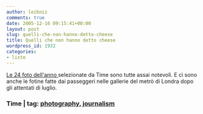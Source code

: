 ```yaml
---
author: leibniz
comments: true
date: 2005-12-16 09:15:41+00:00
layout: post
slug: quelli-che-non-hanno-detto-cheese
title: Quelli che non hanno detto cheese
wordpress_id: 1932
categories:
- liste
---
```


[Le 24 foto dell'anno ](http://www.time.com/time/yip/2005/?promoid=rss_top)selezionate da Time sono tutte assai notevoli. E ci sono anche le fotine fatte dai passeggeri nelle gallerie del metrò di Londra dopo gli attentati di luglio.

### Time | tag: [photography](http://www.technorati.com/tags/photography), [journalism](http://www.technorati.com/tags/journalism)
